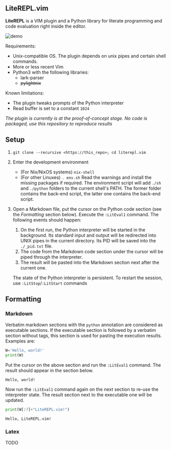 LiteREPL.vim
------------

**LiteREPL** is a VIM plugin and a Python library for literate programming and
code evaluation right inside the editor.

![demo](./demo.gif)

Requirements:

* Unix-compatible OS. The plugin depends on unix pipes and certain shell commands.
* More or less recent Vim
* Python3 with the following libraries:
  - lark-parser
  - ~~pylightnix~~

Known limitations:

* The plugin tweaks prompts of the Python interpreter
* Read buffer is set to a constant `1024`

*The plugin is currently is at the proof-of-concept stage. No code is packaged,
use this repository to reproduce results*

Setup
-----

1. `git clone --recursive <https://this_repo>; cd literepl.vim`
2. Enter the development environment
   * (For Nix/NixOS systems) `nix-shell`
   * (For other Linuxes) `. env.sh`
   Read the warnings and install the missing packages if required. The
   environment script will add `./sh` and `./python` folders to the current
   shell's PATH.  The former folder contains the back-end script, the latter one
   contains the back-end script.
3. Open a Markdown file, put the cursor on the Python code section (see the
   *Formatting* section below). Execute the `:LitEval1` command. The following
   events should happen:
   1. On the first run, the Python interpreter will be started in the
      background. Its standard input and output will be redirected into UNIX
      pipes in the current directory. Its PID will be saved into the
      `./_pid.txt` file.
   2. The code from the Markdown code section under the cursor will be piped
      through the interpreter.
   3. The result will be pasted into the Markdown section next after the current
      one.

   The state of the Python interpreter is persistent. To restart the session,
   use `:LitStop`/`:LitStart` commands

Formatting
----------

### Markdown

Verbatim markdown sections with the `python` annotation are considered as
executable sections. If the executable section is followed by a verbatim section
without tags, this section is used for pasting the execution results. Examples
are:

```python
W='Hello, world!'
print(W)
```

Put the cursor on the above section and run the `:LitEval1` command. The result
should appear in the section below.

```
Hello, world!
```

Now run the `:LitEval1` command again on the next section to re-use the
interpreter state. The result section next to the executable one will be
updated.

```python
print(W[:7]+"LiteREPL.vim!")
```

```
Hello, LiteREPL.vim!
```

### Latex

TODO

